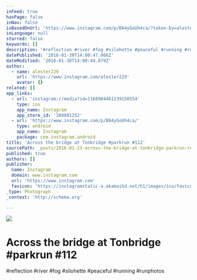 ```yaml
---
inFeed: true
hasPage: false
inNav: false
isBasedOnUrl: 'https://www.instagram.com/p/BA4yGoUh4ca/?taken-by=alester229'
inLanguage: null
starred: false
keywords: []
description: '#reflection #river #fog #silohette #peaceful #running #runphotos'
datePublished: '2016-01-30T14:00:47.066Z'
dateModified: '2016-01-30T14:00:44.079Z'
author:
  - name: alester229
    url: 'https://www.instagram.com/alester229'
    avatar: {}
related: []
app_links:
  - url: 'instagram://media?id=1168904461239158554'
    type: ios
    app_name: Instagram
    app_store_id: '389801252'
  - url: 'https://www.instagram.com/p/BA4yGoUh4ca/'
    type: android
    app_name: Instagram
    package: com.instagram.android
title: 'Across the bridge at Tonbridge #parkrun #112'
sourcePath: _posts/2016-01-23-across-the-bridge-at-tonbridge-parkrun-reflection-river.md
published: true
authors: []
publisher:
  name: Instagram
  domain: www.instagram.com
  url: 'https://www.instagram.com'
  favicon: 'https://instagramstatic-a.akamaihd.net/h1/images/ico/favicon.ico/7cdab0872b15.ico'
_type: Photograph
_context: 'http://schema.org'

---
```

![](https://s3-us-west-2.amazonaws.com/the-grid-img/p/28dff0f5ea57c79b9f6230344619ea5168a8121e.jpg)

# Across the bridge at Tonbridge \#parkrun \#112

\#reflection \#river \#fog \#silohette \#peaceful \#running \#runphotos
